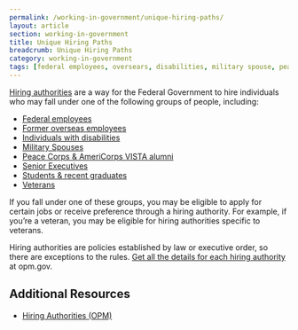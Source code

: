 ```yaml
---
permalink: /working-in-government/unique-hiring-paths/
layout: article
section: working-in-government
title: Unique Hiring Paths
breadcrumb: Unique Hiring Paths
category: working-in-government
tags: [federal employees, oversears, disabilities, military spouse, peace corps, americorops, ses, students, veterans]
---
```


[Hiring authorities](https://www.opm.gov/policy-data-oversight/hiring-authorities/) are a way for the Federal Government to hire individuals who may fall under one of the following groups of people, including: 

* [Federal employees](federal-employees/)
* [Former overseas employees](former-overseas-employees/)
* [Individuals with disabilities](individuals-with-disabilities/)
* [Military Spouses](military-spouses/)
* [Peace Corps & AmeriCorps VISTA alumni](peace-corps/)
* [Senior Executives](senior-executives/)
* [Students & recent graduates](students/)
* [Veterans](veterans/)

If you fall under one of these groups, you may be eligible to apply for certain jobs or receive preference through a hiring authority.  For example, if you’re a veteran, you may be eligible for hiring authorities specific to veterans.

Hiring authorities are policies established by law or executive order, so there are exceptions to the rules.  [Get all the details for each hiring authority](https://www.opm.gov/policy-data-oversight/hiring-authorities/) at opm.gov.


## Additional Resources

* [Hiring Authorities (OPM)](http://www.opm.gov/policy-data-oversight/hiring-authorities/)
